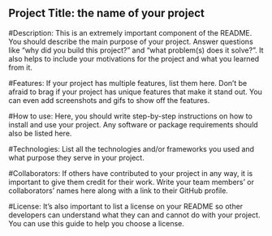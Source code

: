 Project Title: the name of your project
---------------------------------------

#Description: This is an extremely important component of the README. You should describe the main purpose of your project. Answer questions like “why did you build this project?” and “what problem(s) does it solve?”. It also helps to include your motivations for the project and what you learned from it.

#Features: If your project has multiple features, list them here. Don’t be afraid to brag if your project has unique features that make it stand out. You can even add screenshots and gifs to show off the features.

#How to use: Here, you should write step-by-step instructions on how to install and use your project. Any software or package requirements should also be listed here.


#Technologies: List all the technologies and/or frameworks you used and what purpose they serve in your project.

#Collaborators: If others have contributed to your project in any way, it is important to give them credit for their work. Write your team members’ or collaborators’ names here along with a link to their GitHub profile.

#License: It’s also important to list a license on your README so other developers can understand what they can and cannot do with your project. You can use this guide to help you choose a license.